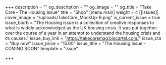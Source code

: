+++
description = ""
og_description = ""
og_image = ""
og_title = "Take Care - The Housing Issue"
title = "Shop"
[menu.main]
weight = 4
[[issues]]
cover_image = "/uploads/TakeCare_MockUp-9.png"
is_current_issue = true
issue_blurb = "The Housing issue is a collection of creative responses to what is widely acknowledged as the UK housing crisis. It was put together over the course of a year in an attempt to understand the housing crisis and its causes."
issue_buy_link = "https://takecaremag.bigcartel.com/"
issue_cta = "Buy now"
issue_price = "15.00"
issue_title = "The Housing Issue - COMING SOON"
template = "issue"

+++

